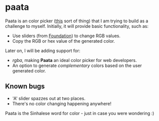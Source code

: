 paata
=====

Paata is an color picker ([this](http://colorpicker.com) sort of thing) that I am trying to build as a challenge to myself. 
Initially, it will provide basic functionality, such as: 

* Use sliders (from [Foundation](http://foundation.zurb.com)) to change RGB values.
* Copy the RGB or hex value of the generated color.

Later on, I will be adding support for:

* *rgba*, making **Paata** an ideal color picker for web developers.
* An option to generate *complementary* colors based on the user generated color.

Known bugs
----------
* 'A' slider spazzes out at two places.
* There's no color changing happening anywhere!

Paata is the Sinhalese word for color - just in case you were wondering :)
